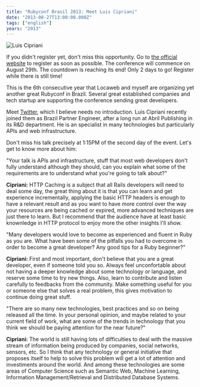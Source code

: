 ```yaml
---
title: "Rubyconf Brasil 2013: Meet Luis Cipriani"
date: "2013-08-27T13:00:00.000Z"
tags: ["english"]
years: "2013"
---
```


<p></p>
<p><img src="http://www.rubyconf.com.br/assets/speakers/LuisCipriani-9b354700619361729e26a739b096ae23.jpg" srcset="http://www.rubyconf.com.br/assets/speakers/LuisCipriani-9b354700619361729e26a739b096ae23.jpg 2x" alt="Luis Cipriani"></p>
<p>If you didn't register yet, don't miss this opportunity. Go to <a href="http://www.rubyconf.com.br">the official website</a> to register as soon as possible. The conference will commence on August 29th. The countdown is reaching its end! Only 2 days to go! Register while there is still time!</p>
<p>This is the 6th consecutive year that Locaweb and myself are organizing yet another great Rubyconf in Brazil. Several great established companies and tech startup are supporting the conference sending great developers.</p>
<p>Meet <a href="http://www.twitter.com/">Twitter</a>, which I believe needs no introduction. Luis Cipriani recently joined them as Brazil Partner Engineer, after a long run at Abril Publishing in its R&amp;D department. He is an specialist in many technologies but particularly APIs and web infrastructure.</p>
<p>Don't miss his talk precisely at 1:15PM of the second day of the event. Let's get to know more about him:</p>
<p></p>
<p></p>
<p>"Your talk is APIs and infrastructure, stuff that most web developers don't fully understand although they should, can you explain what some of the requirements are to understand what you're going to talk about?"</p>
<p><strong>Cipriani:</strong> HTTP Caching is a subject that all Rails developers will need to deal some day, the great thing about it is that you can learn and get experience incrementally, applying the basic HTTP headers is enough to have a relevant result and as you want to have more control over the way your resources are being cached or expired, more advanced techniques are just there to learn. But I recommend that the audience have at least basic knownledge in HTTP protocol to enjoy more the other insights I'll show.</p>
<p>"Many developers would love to become as experienced and fluent in Ruby as you are. What have been some of the pitfalls you had to overcome in order to become a great developer? Any good tips for a Ruby beginner?"</p>
<p><strong>Cipriani:</strong> First and most important, don't believe that you are a great developer, even if someone told you so. Always feel unconfortable about not having a deeper knowledge about some technology or language, and reserve some time to try new things. Also, learn to contribute and listen carefully to feedbacks from the community. Make something useful for you or someone else that solves a real problem, this gives motivation to continue doing great stuff.</p>
<p>"There are so many new technologies, best practices and so on being released all the time. In your personal opinion, and maybe related to your current field of work, what are some of the trends in technology that you think we should be paying attention for the near future?"</p>
<p><strong>Cipriani:</strong> The world is still having lots of difficulties to deal with the massive stream of information being produced by companies, social networks, sensors, etc. So I think that any technology or general initiative that proposes itself to help to solve this problem will get a lot of attention and investiments around the world. And among these technologies are some areas of Computer Science such as Semantic Web, Machine Learning, Information Management/Retrieval and Distributed Database Systems.</p>
<p></p>